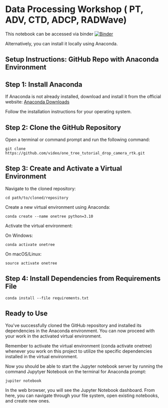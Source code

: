 

# Data Processing Workshop ( PT, ADV, CTD, ADCP, RADWave)

This notebook can be accessed via binder [![Binder](https://mybinder.org/badge_logo.svg)](https://mybinder.org/v2/gh/rvdeo/one_tree_Tutorial_adv_ctd_adcp_radwave.git/main)

Alternatively, you can install it locally using Anaconda.

## Setup Instructions: GitHub Repo with Anaconda Environment

## Step 1: Install Anaconda

If Anaconda is not already installed, download and install it from the official website: [Anaconda Downloads](https://www.anaconda.com/products/distribution)

Follow the installation instructions for your operating system.

## Step 2: Clone the GitHub Repository

Open a terminal or command prompt and run the following command:

    git clone https://github.com/video/one_tree_tutorial_drop_camera_rtk.git

## Step 3: Create and Activate a Virtual Environment

Navigate to the cloned repository:

    cd path/to/cloned/repository

Create a new virtual environment using Anaconda:

    conda create --name onetree python=3.10

Activate the virtual environment:

  On Windows:
  
    conda activate onetree
    
  On macOS/Linux:
  
    source activate onetree

## Step 4: Install Dependencies from Requirements File

    conda install --file requirements.txt

## Ready to Use
You've successfully cloned the GitHub repository and installed its dependencies in the Anaconda environment. You can now proceed with your work in the activated virtual environment.

Remember to activate the virtual environment (conda activate onetree) whenever you work on this project to utilize the specific dependencies installed in the virtual environment.

Now you should be able to start the Jupyter notebook server by running the command Jupytyer Notebook on the terminal for Anaconda prompt:
  
    jupiter notebook 

In the web browser, you will see the Jupyter Notebook dashboard. From here, you can navigate through your file system, open existing notebooks, and create new ones.




